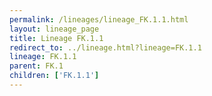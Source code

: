 ```yaml
---
permalink: /lineages/lineage_FK.1.1.html
layout: lineage_page
title: Lineage FK.1.1
redirect_to: ../lineage.html?lineage=FK.1.1
lineage: FK.1.1
parent: FK.1
children: ['FK.1.1']
---
```

